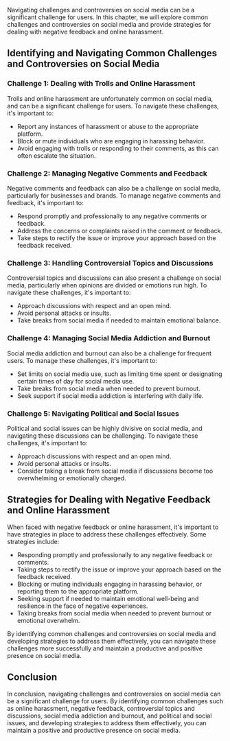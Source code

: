 
Navigating challenges and controversies on social media can be a significant challenge for users. In this chapter, we will explore common challenges and controversies on social media and provide strategies for dealing with negative feedback and online harassment.

Identifying and Navigating Common Challenges and Controversies on Social Media
------------------------------------------------------------------------------

### Challenge 1: Dealing with Trolls and Online Harassment

Trolls and online harassment are unfortunately common on social media, and can be a significant challenge for users. To navigate these challenges, it's important to:

* Report any instances of harassment or abuse to the appropriate platform.
* Block or mute individuals who are engaging in harassing behavior.
* Avoid engaging with trolls or responding to their comments, as this can often escalate the situation.

### Challenge 2: Managing Negative Comments and Feedback

Negative comments and feedback can also be a challenge on social media, particularly for businesses and brands. To manage negative comments and feedback, it's important to:

* Respond promptly and professionally to any negative comments or feedback.
* Address the concerns or complaints raised in the comment or feedback.
* Take steps to rectify the issue or improve your approach based on the feedback received.

### Challenge 3: Handling Controversial Topics and Discussions

Controversial topics and discussions can also present a challenge on social media, particularly when opinions are divided or emotions run high. To navigate these challenges, it's important to:

* Approach discussions with respect and an open mind.
* Avoid personal attacks or insults.
* Take breaks from social media if needed to maintain emotional balance.

### Challenge 4: Managing Social Media Addiction and Burnout

Social media addiction and burnout can also be a challenge for frequent users. To manage these challenges, it's important to:

* Set limits on social media use, such as limiting time spent or designating certain times of day for social media use.
* Take breaks from social media when needed to prevent burnout.
* Seek support if social media addiction is interfering with daily life.

### Challenge 5: Navigating Political and Social Issues

Political and social issues can be highly divisive on social media, and navigating these discussions can be challenging. To navigate these challenges, it's important to:

* Approach discussions with respect and an open mind.
* Avoid personal attacks or insults.
* Consider taking a break from social media if discussions become too overwhelming or emotionally charged.

Strategies for Dealing with Negative Feedback and Online Harassment
-------------------------------------------------------------------

When faced with negative feedback or online harassment, it's important to have strategies in place to address these challenges effectively. Some strategies include:

* Responding promptly and professionally to any negative feedback or comments.
* Taking steps to rectify the issue or improve your approach based on the feedback received.
* Blocking or muting individuals engaging in harassing behavior, or reporting them to the appropriate platform.
* Seeking support if needed to maintain emotional well-being and resilience in the face of negative experiences.
* Taking breaks from social media when needed to prevent burnout or emotional overwhelm.

By identifying common challenges and controversies on social media and developing strategies to address them effectively, you can navigate these challenges more successfully and maintain a productive and positive presence on social media.

Conclusion
----------

In conclusion, navigating challenges and controversies on social media can be a significant challenge for users. By identifying common challenges such as online harassment, negative feedback, controversial topics and discussions, social media addiction and burnout, and political and social issues, and developing strategies to address them effectively, you can maintain a positive and productive presence on social media.
